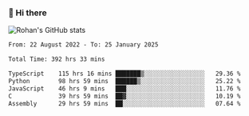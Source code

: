 ### 👋 Hi there 

<!--
**rohznmdev/rohznmdev** is a ✨ _special_ ✨ repository because its `README.md` (this file) appears on your GitHub profile.

Here are some ideas to get you started:

- 🔭 I’m currently working on ...
- 🌱 I’m currently learning Ruby and Ruby on Rails
- 👯 I’m looking to collaborate on ...
- 🤔 I’m looking for help with ...
- 💬 Ask me about ...
- 📫 How to reach me: ...
- 😄 Pronouns: ...
- ⚡ Fun fact: ...
-->
![Rohan's GitHub stats](https://github-readme-stats.vercel.app/api?username=rohznmdev&theme=dark&show_icons=true)

<!--START_SECTION:waka-->

```txt
From: 22 August 2022 - To: 25 January 2025

Total Time: 392 hrs 33 mins

TypeScript    115 hrs 16 mins ███████▒░░░░░░░░░░░░░░░░░   29.36 %
Python        98 hrs 59 mins  ██████▒░░░░░░░░░░░░░░░░░░   25.22 %
JavaScript    46 hrs 9 mins   ███░░░░░░░░░░░░░░░░░░░░░░   11.76 %
C             39 hrs 59 mins  ██▓░░░░░░░░░░░░░░░░░░░░░░   10.19 %
Assembly      29 hrs 59 mins  ██░░░░░░░░░░░░░░░░░░░░░░░   07.64 %
```

<!--END_SECTION:waka-->
